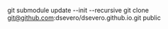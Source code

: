 git submodule update --init --recursive
git clone git@github.com:dsevero/dsevero.github.io.git public
